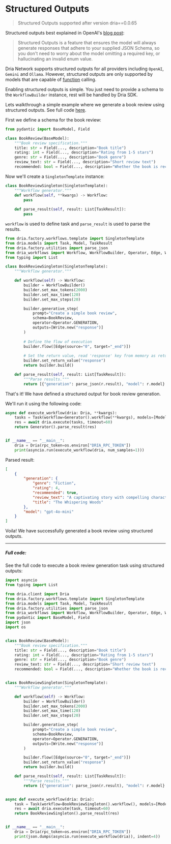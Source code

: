 # Structured Outputs

> Structured Outputs supported after version dria==0.0.65

Structured outputs best explained in OpenAI's [blog post](https://platform.openai.com/docs/guides/structured-outputs):

> Structured Outputs is a feature that ensures the model will always generate responses that adhere to your supplied JSON Schema, so you don't need to worry about the model omitting a required key, or hallucinating an invalid enum value. 


Dria Network supports structured outputs for all providers including `OpenAI`, `Gemini` and `Ollama`.
However, structured outputs are only supported by models that are capable of [function](functions.md) calling. 

Enabling structured outputs is simple. You just need to provide a schema to the `WorkflowBuilder` instance, rest will be handled by Dria SDK.

Lets walkthrough a simple example where we generate a book review using structured outputs. See full code [here](#full-code).

First we define a schema for the book review:

```python
from pydantic import BaseModel, Field

class BookReview(BaseModel):
    """Book review specification."""
    title: str = Field(..., description="Book title")
    rating: int = Field(..., description="Rating from 1-5 stars")
    genre: str = Field(..., description="Book genre")
    review_text: str = Field(..., description="Short review text")
    recommended: bool = Field(..., description="Whether the book is recommended")
```

Now we'll create a `SingletonTemplate` instance:

```python
class BookReviewSingleton(SingletonTemplate):
    """Workflow generator."""
    def workflow(self, **kwargs) -> Workflow:
        pass
    
    def parse_result(self, result: List[TaskResult]):
        pass
```

`workflow` is used to define task and `parse_result` is used to parse the results. 

```python
from dria.factory.workflows.template import SingletonTemplate
from dria.models import Task, Model, TaskResult
from dria.factory.utilities import parse_json
from dria_workflows import Workflow, WorkflowBuilder, Operator, Edge, Write
from typing import List

class BookReviewSingleton(SingletonTemplate):
    """Workflow generator."""

    def workflow(self) -> Workflow:
        builder = WorkflowBuilder()
        builder.set_max_tokens(2000)
        builder.set_max_time(120)
        builder.set_max_steps(20)

        builder.generative_step(
            prompt="Create a simple book review",
            schema=BookReview,
            operator=Operator.GENERATION,
            outputs=[Write.new("response")]
        )
        
        # Define the flow of execution
        builder.flow([Edge(source="0", target="_end")])
        
        # Set the return value, read 'response' key from memory as return value
        builder.set_return_value("response")
        return builder.build()

    def parse_result(self, result: List[TaskResult]):
        """Parse results."""
        return [{"generation": parse_json(r.result), "model": r.model} for r in result]
```
    
That's it! We have defined a structured output for book review generation.

We'll run it using the following code:

```python
async def execute_workflow(dria: Dria, **kwargs):
    tasks = Task(workflow=Generator().workflow(**kwargs), models=[Model.GPT4O_MINI])
    res = await dria.execute(tasks, timeout=60)
    return Generator().parse_result(res)


if __name__ == "__main__":
    dria = Dria(rpc_token=os.environ["DRIA_RPC_TOKEN"])
    print(asyncio.run(execute_workflow(dria, num_samples=1)))
```

Parsed result:

```json
[
    {
        "generation": {
            "genre": "Fiction",
            "rating": 4,
            "recommended": true,
            "review_text": "A captivating story with compelling characters and exquisite prose. The plot twists kept me on the edge of my seat!",
            "title": "The Whispering Woods"
        },
        "model": "gpt-4o-mini"
    }
]
```

Voila! We have successfully generated a book review using structured outputs.

---

##### *Full code*:

See the full code to execute a book review generation task using structured outputs:

```python
import asyncio
from typing import List

from dria.client import Dria
from dria.factory.workflows.template import SingletonTemplate
from dria.models import Task, Model, TaskResult
from dria.factory.utilities import parse_json
from dria_workflows import Workflow, WorkflowBuilder, Operator, Edge, Write
from pydantic import BaseModel, Field
import json
import os


class BookReview(BaseModel):
    """Book review specification."""
    title: str = Field(..., description="Book title")
    rating: int = Field(..., description="Rating from 1-5 stars")
    genre: str = Field(..., description="Book genre")
    review_text: str = Field(..., description="Short review text")
    recommended: bool = Field(..., description="Whether the book is recommended")


class BookReviewSingleton(SingletonTemplate):
    """Workflow generator."""

    def workflow(self) -> Workflow:
        builder = WorkflowBuilder()
        builder.set_max_tokens(2000)
        builder.set_max_time(120)
        builder.set_max_steps(20)

        builder.generative_step(
            prompt="Create a simple book review",
            schema=BookReview,
            operator=Operator.GENERATION,
            outputs=[Write.new("response")]
        )

        builder.flow([Edge(source="0", target="_end")])
        builder.set_return_value("response")
        return builder.build()

    def parse_result(self, result: List[TaskResult]):
        """Parse results."""
        return [{"generation": parse_json(r.result), "model": r.model} for r in result]


async def execute_workflow(dria: Dria):
    task = Task(workflow=BookReviewSingleton().workflow(), models=[Model.GPT4O_MINI])
    res = await dria.execute(task, timeout=60)
    return BookReviewSingleton().parse_result(res)


if __name__ == "__main__":
    dria = Dria(rpc_token=os.environ["DRIA_RPC_TOKEN"])
    print(json.dumps(asyncio.run(execute_workflow(dria)), indent=4))

```

